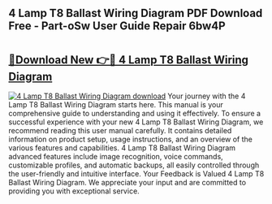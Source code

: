 ## 4 Lamp T8 Ballast Wiring Diagram PDF Download Free - Part-oSw User Guide Repair 6bw4P

# <h2><a href="http://dfscqw.blite.top/?on=4+Lamp+T8+Ballast+Wiring+Diagram">🔗Download New 👉🔴 4 Lamp T8 Ballast Wiring Diagram</a></h2>

[![4 Lamp T8 Ballast Wiring Diagram download](https://i.imgur.com/lujVjoI.png)](http://dfscqw.blite.top/?on=4+Lamp+T8+Ballast+Wiring+Diagram)
Your journey with the 4 Lamp T8 Ballast Wiring Diagram starts here. This manual is your comprehensive guide to understanding and using it effectively. To ensure a successful experience with your new 4 Lamp T8 Ballast Wiring Diagram, we recommend reading this user manual carefully. It contains detailed information on product setup, usage instructions, and an overview of the various features and capabilities. 4 Lamp T8 Ballast Wiring Diagram advanced features include image recognition, voice commands, customizable profiles, and automatic backups, all easily controlled through the user-friendly and intuitive interface. Your Feedback is Valued 4 Lamp T8 Ballast Wiring Diagram. We appreciate your input and are committed to providing you with exceptional service.
